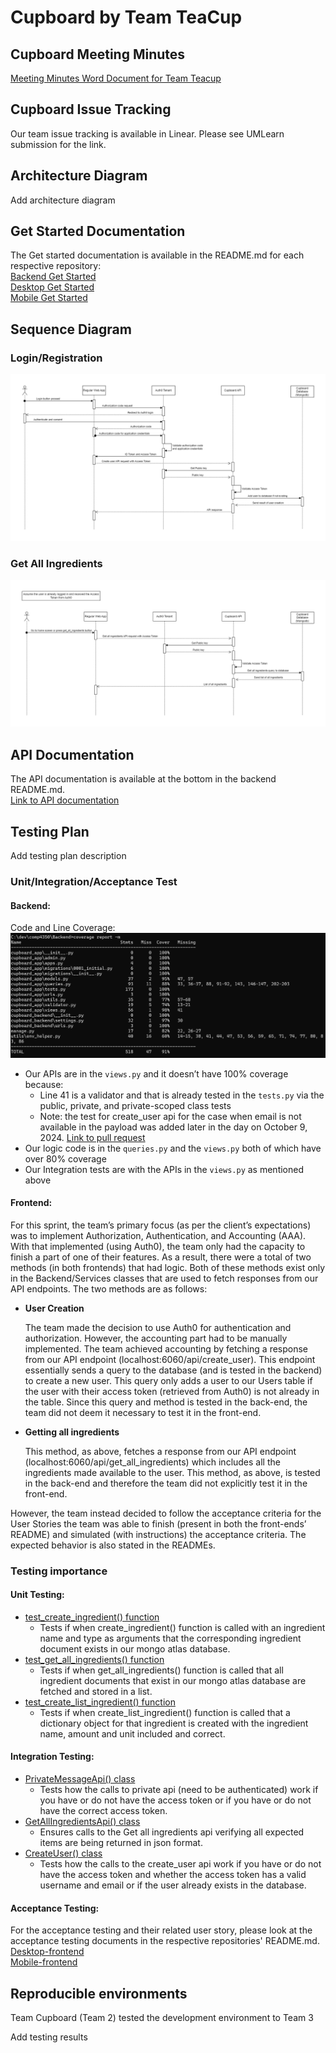 # Cupboard by Team TeaCup

## Cupboard Meeting Minutes
[Meeting Minutes Word Document for Team Teacup](https://umanitoba-my.sharepoint.com/:w:/g/personal/seoa_myumanitoba_ca/ES0XvzVCruJMvQMZnQftuaMBZt7z6owPIiaymP5jdOUhIw?e=Qlf8kV)

## Cupboard Issue Tracking
Our team issue tracking is available in Linear. Please see UMLearn submission for the link.

## Architecture Diagram

Add architecture diagram









## Get Started Documentation
The Get started documentation is available in the README.md for each respective repository:  
[Backend Get Started](https://github.com/COMP4350-Team2/Backend?tab=readme-ov-file#prerequisites)  
[Desktop Get Started](https://github.com/COMP4350-Team2/Desktop-WebApp#requirements)  
[Mobile Get Started](https://github.com/COMP4350-Team2/Mobile-Webapp#prerequisites)  

## Sequence Diagram

### Login/Registration
![Login/Registration sequence diagram](/docs/images/sprint_1/login_registration_sequence_diagram.png)

### Get All Ingredients
![Get all ingredients sequence diagram](/docs/images/sprint_1/get_all_ingredients_sequence_diagram.png)

## API Documentation
The API documentation is available at the bottom in the backend README.md.  
[Link to API documentation](https://github.com/COMP4350-Team2/Backend?tab=readme-ov-file#cupboard-api-usage)

## Testing Plan

Add testing plan description







### Unit/Integration/Acceptance Test
#### **Backend**:
Code and Line Coverage:
![Code and Line Coverage Image](/docs/images/sprint_1/sprint_1_coverage.png)
- Our APIs are in the `views.py` and it doesn’t have 100% coverage because: 
  - Line 41 is a validator and that is already tested in the `tests.py` via the public, private, and private-scoped class tests
  - Note: the test for create_user api for the case when email is not available in the payload was added later in the day on October 9, 2024. [Link to pull request](https://github.com/COMP4350-Team2/Backend/pull/13)
- Our logic code is in the `queries.py` and the `views.py` both of which have over 80% coverage 
- Our Integration tests are with the APIs in the `views.py` as mentioned above
#### **Frontend**:
For this sprint, the team’s primary focus (as per the client’s expectations) was to implement Authorization, Authentication, and Accounting (AAA). With that implemented (using Auth0), the team only had the capacity to finish a part of one of their features. As a result, there were a total of two methods (in both frontends) that had logic. Both of these methods exist only in the Backend/Services classes that are used to fetch responses from our API endpoints. The two methods are as follows:
- **User Creation**

  The team made the decision to use Auth0 for authentication and authorization. However, the accounting part had to be manually implemented. The team achieved accounting by fetching a response from our API endpoint (localhost:6060/api/create_user). This endpoint essentially sends a query to the database (and is tested in the backend) to create a new user. This query only adds a user to our Users table if the user with their access token (retrieved from Auth0) is not already in the table. Since this query and method is tested in the back-end, the team did not deem it necessary to test it in the front-end.
- **Getting all ingredients**

  This method, as above, fetches a response from our API endpoint (localhost:6060/api/get_all_ingredients) which includes all the ingredients made available to the user. This method, as above, is tested in the back-end and therefore the team did not explicitly test it in the front-end.

However, the team instead decided to follow the acceptance criteria for the User Stories the team was able to finish (present in both the front-ends’ README) and simulated (with instructions) the acceptance criteria. The expected behavior is also stated in the READMEs.

### Testing importance
#### Unit Testing:
- [test_create_ingredient() function](https://github.com/COMP4350-Team2/Backend/blob/83843c00dca66766e135d3503f20aa3bfad5f7d8/cupboard_app/tests.py#L106-L118)
  - Tests if when create_ingredient() function is called with an ingredient name and type as arguments that the corresponding ingredient document exists in our mongo atlas database. 
- [test_get_all_ingredients() function](https://github.com/COMP4350-Team2/Backend/blob/83843c00dca66766e135d3503f20aa3bfad5f7d8/cupboard_app/tests.py#L90-L104)
  - Tests if when get_all_ingredients() function is called that all ingredient documents that exist in our mongo atlas database are fetched and stored in a list.
- [test_create_list_ingredient() function](https://github.com/COMP4350-Team2/Backend/blob/83843c00dca66766e135d3503f20aa3bfad5f7d8/cupboard_app/tests.py#L268-L289)
  - Tests if when create_list_ingredient() function is called that a dictionary object for that ingredient is created with the ingredient name, amount and unit included and correct.
#### Integration Testing:
- [PrivateMessageApi() class](https://github.com/COMP4350-Team2/Backend/blob/83843c00dca66766e135d3503f20aa3bfad5f7d8/cupboard_app/tests.py#L312-L347)
  - Tests how the calls to private api (need to be authenticated) work if you have or do not have the access token or if you have or do not have the correct access token.
- [GetAllIngredientsApi() class](https://github.com/COMP4350-Team2/Backend/blob/83843c00dca66766e135d3503f20aa3bfad5f7d8/cupboard_app/tests.py#L389-L416)
  - Ensures calls to the Get all ingredients api verifying all expected items are being returned in json format.
- [CreateUser() class](https://github.com/COMP4350-Team2/Backend/blob/83843c00dca66766e135d3503f20aa3bfad5f7d8/cupboard_app/tests.py#L419-L484)
  - Tests how the calls to the create_user api work if you have or do not have the access token and whether the access token has a valid username and email or if the user already exists in the database.
#### Acceptance Testing:
For the acceptance testing and their related user story, please look at the acceptance testing documents in the respective repositories' README.md.  
[Desktop-frontend](https://github.com/COMP4350-Team2/Desktop-WebApp/blob/main/README.md#acceptance-tests)  
[Mobile-frontend](https://github.com/COMP4350-Team2/Mobile-Webapp?tab=readme-ov-file#acceptance-tests)

## Reproducible environments
Team Cupboard (Team 2) tested the development environment to Team 3

Add testing results





